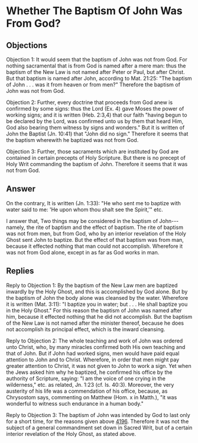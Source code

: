 # Whether The Baptism Of John Was From God?

## Objections

Objection 1: It would seem that the baptism of John was not from God. For nothing sacramental that is from God is named after a mere man: thus the baptism of the New Law is not named after Peter or Paul, but after Christ. But that baptism is named after John, according to Mat. 21:25: "The baptism of John . . . was it from heaven or from men?" Therefore the baptism of John was not from God.

Objection 2: Further, every doctrine that proceeds from God anew is confirmed by some signs: thus the Lord (Ex. 4) gave Moses the power of working signs; and it is written (Heb. 2:3,4) that our faith "having begun to be declared by the Lord, was confirmed unto us by them that heard Him, God also bearing them witness by signs and wonders." But it is written of John the Baptist (Jn. 10:41) that "John did no sign." Therefore it seems that the baptism wherewith he baptized was not from God.

Objection 3: Further, those sacraments which are instituted by God are contained in certain precepts of Holy Scripture. But there is no precept of Holy Writ commanding the baptism of John. Therefore it seems that it was not from God.

## Answer

On the contrary, It is written (Jn. 1:33): "He who sent me to baptize with water said to me: 'He upon whom thou shalt see the Spirit,'" etc.

I answer that, Two things may be considered in the baptism of John---namely, the rite of baptism and the effect of baptism. The rite of baptism was not from men, but from God, who by an interior revelation of the Holy Ghost sent John to baptize. But the effect of that baptism was from man, because it effected nothing that man could not accomplish. Wherefore it was not from God alone, except in as far as God works in man.

## Replies

Reply to Objection 1: By the baptism of the New Law men are baptized inwardly by the Holy Ghost, and this is accomplished by God alone. But by the baptism of John the body alone was cleansed by the water. Wherefore it is written (Mat. 3:11): "I baptize you in water; but . . . He shall baptize you in the Holy Ghost." For this reason the baptism of John was named after him, because it effected nothing that he did not accomplish. But the baptism of the New Law is not named after the minister thereof, because he does not accomplish its principal effect, which is the inward cleansing.

Reply to Objection 2: The whole teaching and work of John was ordered unto Christ, who, by many miracles confirmed both His own teaching and that of John. But if John had worked signs, men would have paid equal attention to John and to Christ. Wherefore, in order that men might pay greater attention to Christ, it was not given to John to work a sign. Yet when the Jews asked him why he baptized, he confirmed his office by the authority of Scripture, saying: "I am the voice of one crying in the wilderness," etc. as related, Jn. 1:23 (cf. Is. 40:3). Moreover, the very austerity of his life was a commendation of his office, because, as Chrysostom says, commenting on Matthew (Hom. x in Matth.), "it was wonderful to witness such endurance in a human body."

Reply to Objection 3: The baptism of John was intended by God to last only for a short time, for the reasons given above [4196](A[1]). Therefore it was not the subject of a general commandment set down in Sacred Writ, but of a certain interior revelation of the Holy Ghost, as stated above.